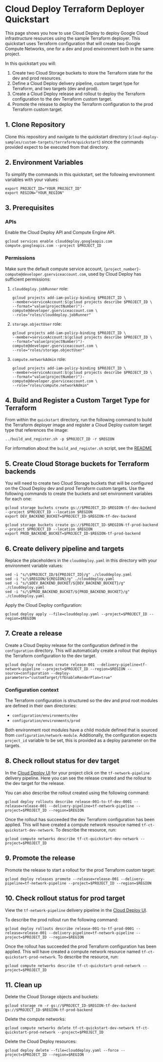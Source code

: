 # Cloud Deploy Terraform Deployer Quickstart

This page shows you how to use Cloud Deploy to deploy Google Cloud infrastructure resources using the sample
Terraform deployer. This quickstart uses Terraform configuration that will create two Google Compute Networks, 
one for a dev and prod environment both in the same project.

In this quickstart you will:

1. Create two Cloud Storage buckets to store the Terraform state for the dev and prod resources.
2. Define a Cloud Deploy delivery pipeline, custom target type for Terraform, and two targets (dev and prod).
3. Create a Cloud Deploy release and rollout to deploy the Terraform configuration to the dev Terraform custom target.
4. Promote the release to deploy the Terraform configuration to the prod Terraform custom target.

## 1. Clone Repository

Clone this repository and navigate to the quickstart directory (`cloud-deploy-samples/custom-targets/terraform/quickstart`) since the commands provided expect to be executed from that directory.

## 2. Environment Variables

To simplify the commands in this quickstart, set the following environment variables with your values:

```shell
export PROJECT_ID="YOUR_PROJECT_ID"
export REGION="YOUR_REGION"
```

## 3. Prerequisites

### APIs
Enable the Cloud Deploy API and Compute Engine API.

```shell
gcloud services enable clouddeploy.googleapis.com compute.googleapis.com --project $PROJECT_ID
```

### Permissions
Make sure the default compute service account, `{project_number}-compute@developer.gserviceaccount.com`, used by Cloud Deploy has sufficient permissions:

1. `clouddeploy.jobRunner` role:

    ```shell
    gcloud projects add-iam-policy-binding $PROJECT_ID \
    --member=serviceAccount:$(gcloud projects describe $PROJECT_ID \
    --format="value(projectNumber)")-compute@developer.gserviceaccount.com \
    --role="roles/clouddeploy.jobRunner"
    ```

2. `storage.objectUser` role:

    ```shell
    gcloud projects add-iam-policy-binding $PROJECT_ID \
    --member=serviceAccount:$(gcloud projects describe $PROJECT_ID \
    --format="value(projectNumber)")-compute@developer.gserviceaccount.com \
    --role="roles/storage.objectUser"
    ```

3. `compute.networkAdmin` role:

    ```shell
    gcloud projects add-iam-policy-binding $PROJECT_ID \
    --member=serviceAccount:$(gcloud projects describe $PROJECT_ID \
    --format="value(projectNumber)")-compute@developer.gserviceaccount.com \
    --role="roles/compute.networkAdmin"
    ``` 

## 4. Build and Register a Custom Target Type for Terraform
From within the `quickstart` directory, run the following command to build the Terraform deployer image and register a Cloud Deploy custom target type that references the image:

```shell
../build_and_register.sh -p $PROJECT_ID -r $REGION
```

For information about the `build_and_register.sh` script, see the [README](../README.md#build)

## 5. Create Cloud Storage buckets for Terraform backends

You will need to create two Cloud Storage buckets that will be configured on the Cloud Deploy dev and prod Terraform custom targets. Use the following commands to create the buckets and set environment variables for each one:

```shell
gcloud storage buckets create gs://$PROJECT_ID-$REGION-tf-dev-backend --project $PROJECT_ID --location $REGION
export DEV_BACKEND_BUCKET=$PROJECT_ID-$REGION-tf-dev-backend
```

```shell
gcloud storage buckets create gs://$PROJECT_ID-$REGION-tf-prod-backend --project $PROJECT_ID --location $REGION
export PROD_BACKEND_BUCKET=$PROJECT_ID-$REGION-tf-prod-backend
```

## 6. Create delivery pipeline and targets
Replace the placeholders in the `clouddeploy.yaml` in this directory with your environment variable values:

```shell
sed -i "s/\$PROJECT_ID/${PROJECT_ID}/g" ./clouddeploy.yaml
sed -i "s/\$REGION/${REGION}/g" ./clouddeploy.yaml
sed -i "s/\$DEV_BACKEND_BUCKET/${DEV_BACKEND_BUCKET}/g" ./clouddeploy.yaml
sed -i "s/\$PROD_BACKEND_BUCKET/${PROD_BACKEND_BUCKET}/g" ./clouddeploy.yaml
```

Apply the Cloud Deploy configuration:

```shell
gcloud deploy apply --file=clouddeploy.yaml --project=$PROJECT_ID --region=$REGION
```

## 7. Create a release
Create a Cloud Deploy release for the configuration defined in the `configuration` directory. This will automatically
create a rollout that deploys the Terraform configuration to the dev target.

```shell
gcloud deploy releases create release-001 --delivery-pipeline=tf-network-pipeline --project=$PROJECT_ID --region=$REGION --source=configuration --deploy-parameters="customTarget/tfEnableRenderPlan=true"
```

### Configuration context
The Terraform configuration is structured so the dev and prod root modules are defined in their own directories: 

* `configuration/environments/dev`
* `configuration/environments/prod`

Both environment root modules have a child module defined that is sourced from `configuration/network-module`. Additionally, the
configuration expects `project_id` variable to be set, this is provided as a deploy parameter on the targets.

## 8. Check rollout status for dev target
In the [Cloud Deploy UI](https://console.cloud.google.com/deploy/delivery-pipelines) for your project click on the `tf-network-pipeline` delivery pipeline. Here you can see the release created and the rollout to the dev target for the release.

You can also describe the rollout created using the following command:

```shell
gcloud deploy rollouts describe release-001-to-tf-dev-0001 --release=release-001 --delivery-pipeline=tf-network-pipeline --project=$PROJECT_ID --region=$REGION
```

Once the rollout has succeeded the dev Terraform configuration has been applied. This will have created a compute network
resource named `tf-ct-quickstart-dev-network`. To describe the resource, run:

```shell
gcloud compute networks describe tf-ct-quickstart-dev-network --project=$PROJECT_ID
```

## 9. Promote the release
Promote the release to start a rollout for the prod Terraform custom target:

```shell
gcloud deploy releases promote --release=release-001 --delivery-pipeline=tf-network-pipeline --project=$PROJECT_ID --region=$REGION
```

## 10. Check rollout status for prod target
View the `tf-network-pipeline` delivery pipeline in the [Cloud Deploy UI](https://console.cloud.google.com/deploy/delivery-pipelines).

To describe the prod rollout run the following command:

```shell
gcloud deploy rollouts describe release-001-to-tf-prod-0001 --release=release-001 --delivery-pipeline=tf-network-pipeline --project=$PROJECT_ID --region=$REGION
```

Once the rollout has succeeded the prod Terraform configuration has been applied. This will have created a compute network
resource named `tf-ct-quickstart-prod-network`. To describe the resource, run:

```shell
gcloud compute networks describe tf-ct-quickstart-prod-network --project=$PROJECT_ID
```

## 11. Clean up

Delete the Cloud Storage objects and buckets:

```shell
gcloud storage rm -r gs://$PROJECT_ID-$REGION-tf-dev-backend gs://$PROJECT_ID-$REGION-tf-prod-backend
```

Delete the compute networks:

```shell
gcloud compute networks delete tf-ct-quickstart-dev-network tf-ct-quickstart-prod-network --project=$PROJECT_ID
```

Delete the Cloud Deploy resources:

```shell
gcloud deploy delete --file=clouddeploy.yaml --force --project=$PROJECT_ID --region=$REGION
```
